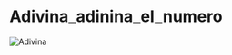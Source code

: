 # Adivina_adinina_el_numero
![Adivina](https://github.com/Yoswell/Adivina_adinina_el_numero/assets/113799193/52030d17-b07f-43b1-bda4-982f2450db1a)
